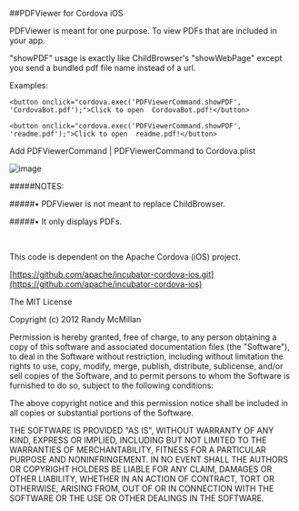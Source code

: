 ##PDFViewer for Cordova iOS

PDFViewer is meant for one purpose.  To view PDFs that are included in your app.

"showPDF" usage is exactly like ChildBrowser's "showWebPage" except you send a bundled pdf file name instead of a url.

Examples: 

    <button onclick="cordova.exec('PDFViewerCommand.showPDF', 'CordovaBot.pdf');">Click to open  CordovaBot.pdf!</button>

    <button onclick="cordova.exec('PDFViewerCommand.showPDF', 'readme.pdf');">Click to open  readme.pdf!</button>



Add PDFViewerCommand | PDFViewerCommand to Cordova.plist

![image](https://raw.github.com/RandyMcMillan/PDFViewer/master/Cordova.plist.png)



#####NOTES: 

#####• PDFViewer is not meant to replace ChildBrowser.

#####• It only displays PDFs.

<br>

This code is dependent on the Apache Cordova (iOS) project. 

[https://github.com/apache/incubator-cordova-ios.git](https://github.com/apache/incubator-cordova-ios)

The MIT License

Copyright (c) 2012 Randy McMillan

Permission is hereby granted, free of charge, to any person obtaining a copy of this software and associated documentation files (the "Software"), to deal in the Software without restriction, including without limitation the rights to use, copy, modify, merge, publish, distribute, sublicense, and/or sell copies of the Software, and to permit persons to whom the Software is furnished to do so, subject to the following conditions:

The above copyright notice and this permission notice shall be included in all copies or substantial portions of the Software.

THE SOFTWARE IS PROVIDED "AS IS", WITHOUT WARRANTY OF ANY KIND, EXPRESS OR IMPLIED, INCLUDING BUT NOT LIMITED TO THE WARRANTIES OF MERCHANTABILITY, FITNESS FOR A PARTICULAR PURPOSE AND NONINFRINGEMENT. IN NO EVENT SHALL THE AUTHORS OR COPYRIGHT HOLDERS BE LIABLE FOR ANY CLAIM, DAMAGES OR OTHER LIABILITY, WHETHER IN AN ACTION OF CONTRACT, TORT OR OTHERWISE, ARISING FROM, OUT OF OR IN CONNECTION WITH THE SOFTWARE OR THE USE OR OTHER DEALINGS IN THE SOFTWARE.

